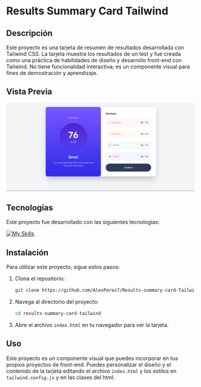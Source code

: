 # Results Summary Card Tailwind

## Descripción

Este proyecto es una tarjeta de resumen de resultados desarrollada con Tailwind CSS. La tarjeta muestra los resultados de un test y fue creada como una práctica de habilidades de diseño y desarrollo front-end con Tailwind. No tiene funcionalidad interactiva; es un componente visual para fines de demostración y aprendizaje.

## Vista Previa

![Results Summary Card](assets/images/Screenshot_1.png)

## Tecnologías

Este proyecto fue desarrollado con las siguientes tecnologías:

[![My Skills](https://skillicons.dev/icons?i=html,css,js,nodejs,tailwind)](https://skillicons.dev)

## Instalación

Para utilizar este proyecto, sigue estos pasos:

1. Clona el repositorio:
    ```bash
    git clone https://github.com/AlexPerez7/Results-summary-card-Tailwind.git
    ```
2. Navega al directorio del proyecto:
    ```bash
    cd results-summary-card-tailwind
    ```
3. Abre el archivo `index.html` en tu navegador para ver la tarjeta.

## Uso

Este proyecto es un componente visual que puedes incorporar en tus propios proyectos de front-end. Puedes personalizar el diseño y el contenido de la tarjeta editando el archivo `index.html` y los estilos en `tailwind.config.js` y en las clases del html.
